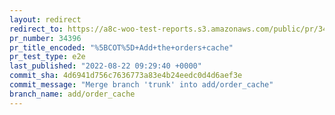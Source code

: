 ```yaml
---
layout: redirect
redirect_to: https://a8c-woo-test-reports.s3.amazonaws.com/public/pr/34396/e2e/index.html
pr_number: 34396
pr_title_encoded: "%5BCOT%5D+Add+the+orders+cache"
pr_test_type: e2e
last_published: "2022-08-22 09:29:40 +0000"
commit_sha: 4d6941d756c7636773a83e4b24eedc0d4d6aef3e
commit_message: "Merge branch 'trunk' into add/order_cache"
branch_name: add/order_cache
---
```

